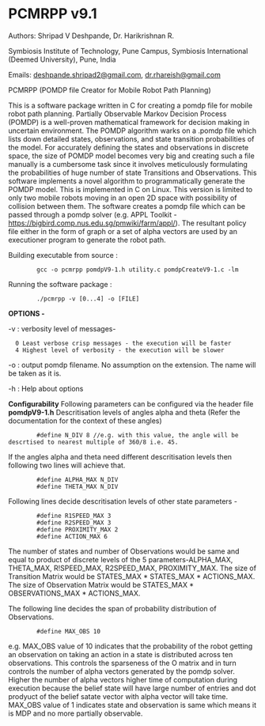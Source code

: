 # PCMRPP v9.1

Authors: Shripad V Deshpande, Dr. Harikrishnan R. 

Symbiosis Institute of Technology, Pune Campus, Symbiosis International (Deemed University), Pune, India

Emails: deshpande.shripad2@gmail.com, dr.rhareish@gmail.com

PCMRPP (POMDP file Creator for Mobile Robot Path Planning)

This is a software package written in C for creating a pomdp file for mobile robot path planning. Partially Observable Markov Decision Process (POMDP) is a well-proven mathematical framework for decision making in uncertain environment. The POMDP algorithm warks on a .pomdp file which lists down detailed states, observations, and state transition probabilities of the model. For accurately defining the states and observations in discrete space, the size of POMDP model becomes very big and creating such a file manually is a cumbersome task since it involves meticulously formulating the probabilities of huge number of state Transitions and Observations.
This software implements a novel algorithm to programmatically generate the POMDP model. This is implemented in C on Linux. This version is limited to only two mobile robots moving in an open 2D space with possibility of collision between them. The software creates a pomdp file which can be passed through a pomdp solver (e.g. APPL Toolkit - https://bigbird.comp.nus.edu.sg/pmwiki/farm/appl/). The resultant policy file either in the form of graph or a set of alpha vectors are used by an executioner program to generate the robot path.

Building executable from source :

            gcc -o pcmrpp pomdpV9-1.h utility.c pomdpCreateV9-1.c -lm

Running the software package :

            ./pcmrpp -v [0...4] -o [FILE]

**OPTIONS -**

-v : verbosity level of messages-

      0 Least verbose crisp messages - the execution will be faster
      4 Highest level of verbosity - the execution will be slower

-o : output pomdp filename. No assumption on the extension. The name will be taken as it is.

-h : Help about options

**Configurability**
Following parameters can be configured via the header file **pomdpV9-1.h**
Descritisation levels of angles alpha and theta (Refer the documentation for the context of these angles)

            #define N_DIV 8 //e.g. with this value, the angle will be descrtised to nearest multiple of 360/8 i.e. 45.
            
If the angles alpha and theta need different descritisation levels then following two lines will achieve that.

            #define ALPHA_MAX N_DIV
            #define THETA_MAX N_DIV
            
Following lines decide descritisation levels of other state parameters -

            #define R1SPEED_MAX 3
            #define R2SPEED_MAX 3
            #define PROXIMITY_MAX 2
            #define ACTION_MAX 6
            
The number of states and number of Observations would be same and equal to product of discrete levels of the 5 parameters-ALPHA_MAX, THETA_MAX, R!SPEED_MAX, R2SPEED_MAX, PROXIMITY_MAX. The size of Transition Matrix would be STATES_MAX * STATES_MAX * ACTIONS_MAX. The size of Observation Matrix would be STATES_MAX * OBSERVATIONS_MAX * ACTIONS_MAX.

The following line decides the span of probability distribution of Observations.

            #define MAX_OBS 10
            
e.g. MAX_OBS value of 10 indicates that the probability of the robot getting an observation on taking an action in a state is distributed across  ten observations. This controls the sparseness of the O matrix and in turn controls the number of alpha vectors generated by the pomdp solver. Higher the number of alpha vectors higher time of computation during execution because the belief state will have large number of entries and dot prodyuct of the belief satate vector with alpha vector will take time.
MAX_OBS value of 1 indicates state and observation is same which means it is MDP and no more partially observable.

